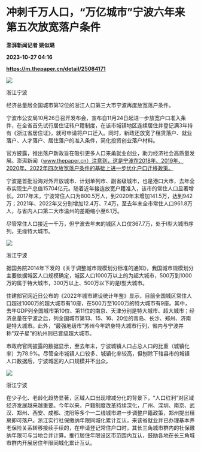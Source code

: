 # 冲刺千万人口，“万亿城市”宁波六年来第五次放宽落户条件
**澎湃新闻记者 姚似璐**

**2023-10-27 04:16**

**https://m.thepaper.cn/detail/25084171**

![](https://imagecloud.thepaper.cn/thepaper/image/275/882/122.jpg)

浙江宁波

经济总量居全国城市第12位的浙江人口第三大市宁波再度放宽落户条件。

宁波市公安局10月26日召开发布会，宣布自11月24日起进一步放宽户口准入条件，在全省首先试行居住证转户籍制度，在该市城镇地区连续居住并登记满3年持有《浙江省居住证》，就可申请将户口迁入。同时，新政还放宽了租赁落户、就业落户、人才落户、居住落户的准入条件，简化投资创业落户材料。

官方披露，推出落户新政旨在吸引更多人口来甬就业创业，助力经济社会高质量发展。澎湃新闻（www.thepaper.cn）注意到，这是宁波在2018年、2019年、2020年、2022年四次放宽落户条件的基础上进一步优化户口迁移政策。

宁波是首批沿海对外开放城市、计划单列市、副省级城市，也是港口大市，去年全市实现生产总值15704亿元。随着近年接连放宽户籍准入，该市的常住人口显著增长。2017年末，宁波常住人口为800.5万人，到2020年末增加141.5万，达到942万；2021年、2022年又分别增加12.4万、7.4万，至去年末全市常住人口961.8万人，与省内人口第二大市温州的差距缩小至6.1万。

尽管常住人口接近一千万，但宁波去年末的城区人口仅367.7万，处于I型大城市序列，无缘特大城市。

![](https://imagecloud.thepaper.cn/thepaper/image/275/882/121.jpg)

浙江宁波

据国务院2014年下发的《关于调整城市规模划分标准的通知》，我国城市规模划分主要依据城区人口规模确定，城区人口1000万以上的为超大城市，500万到1000万的属于特大城市，300万以上、500万以下的是Ⅰ型大城市。

住建部官网近日公布的《2022年城市建设统计年鉴》显示，目前全国城区常住人口超过1000万的超大城市有10座，在500万至1000万的特大城市有9座。其中，去年GDP列全国城市第10位、第11位的南京、天津分别是特大城市、超大城市；经济总量在宁波之后，列全国城市第13、15、16、20位的青岛、长沙、郑州、济南是特大城市。此外，“最强地级市”苏州今年跻身特大城市行列，省内与宁波并称“双子星”的杭州则已晋级超大城市。

市政府官网披露的数据显示，至去年末，宁波城镇人口占总人口的比重（城镇化率）为78.9%。尽管全市城镇人口较多、城镇化率较高，但刨除下辖县市的城镇人口数据后，宁波城区的人口规模并不出众。

![](https://imagecloud.thepaper.cn/thepaper/image/275/882/123.jpg)

浙江宁波

在少子化、老龄化趋势显著，区域人口出现增减分化的背景下，“人口红利”对区域经济发展越来越重要。今年以来，户籍制度改革持续深化，广州、深圳、南京、武汉、郑州、西安、成都、沈阳等多个一二线城市进一步调整户籍政策，郑州提出租房即可落户。浙江实行社保缴纳年限同城化累计互认，来该省就业并已办理基本养老保险关系转移接续手续的，在申请登记常住户口时，其长三角城市群内的社保缴纳年限可与当地合并计算。推行居住年限设区市范围内互认，鼓励各地在长三角城市群内开展居住年限同城化累计互认。